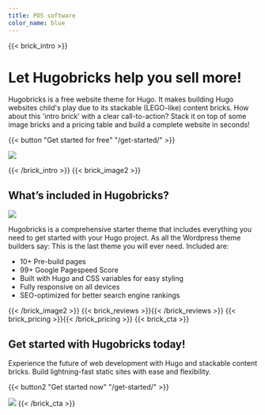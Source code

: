 ```yaml
---
title: POS software
color_name: blue
---
```

{{< brick_intro >}}
# Let Hugobricks help you sell more!

Hugobricks is a free website theme for Hugo. It makes building Hugo websites child's play due to its stackable (LEGO-like) content bricks. How about this 'intro brick' with a clear call-to-action? Stack it on top of some image bricks and a pricing table and build a complete website in seconds!

{{< button "Get started for free" "/get-started/" >}}

![](/uploads/illustrations/cuate/blue/ecommerce-checkout-laptop-cuate.svg)

{{< /brick_intro >}}
{{< brick_image2 >}}

## What’s included in Hugobricks?

![](/uploads/illustrations/cuate/blue/design-stats-cuate.svg)

Hugobricks is a comprehensive starter theme that includes everything you need to get started with your Hugo project. As all the Wordpress theme builders say: This is the last theme you will ever need. Included are:

- 10+ Pre-build pages
- 99+ Google Pagespeed Score
- Built with Hugo and CSS variables for easy styling
- Fully responsive on all devices
- SEO-optimized for better search engine rankings

{{< /brick_image2 >}}
{{< brick_reviews >}}{{< /brick_reviews >}}
{{< brick_pricing >}}{{< /brick_pricing >}}
{{< brick_cta >}}
## Get started with Hugobricks today!

Experience the future of web development with Hugo and stackable content bricks. Build lightning-fast static sites with ease and flexibility.

{{< button2 "Get started now" "/get-started/" >}}

![](/uploads/illustrations/cuate/blue/server-cuate.svg)
{{< /brick_cta >}}